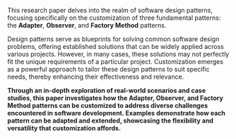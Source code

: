 This research paper delves into the realm of software design patterns, focusing specifically on the customization of three
fundamental patterns: the **Adapter**, **Observer**, and **Factory Method** patterns. 

Design patterns serve as blueprints for solving common software design problems, offering established solutions that can be widely applied across various
projects. However, in many cases, these solutions may not perfectly fit the unique requirements of a particular project.
Customization emerges as a powerful approach to tailor these design patterns to suit specific needs, thereby enhancing
their effectiveness and relevance.


**Through an in-depth exploration of real-world scenarios and case studies, this paper investigates how the Adapter,
Observer, and Factory Method patterns can be customized to address diverse challenges encountered in software
development. Examples demonstrate how each pattern can be adapted and extended, showcasing the flexibility and
versatility that customization affords.**
